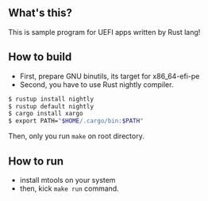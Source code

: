 What's this?
------------

This is sample program for UEFI apps written by Rust lang!

How to build
------------

- First, prepare GNU binutils, its target for x86_64-efi-pe
- Second, you have to use Rust nightly compiler.

```sh
$ rustup install nightly
$ rustup default nightly
$ cargo install xargo
$ export PATH="$HOME/.cargo/bin:$PATH"
```

Then, only you run `make` on root directory.

How to run
-------------

- install mtools on your system
- then, kick `make run` command.
